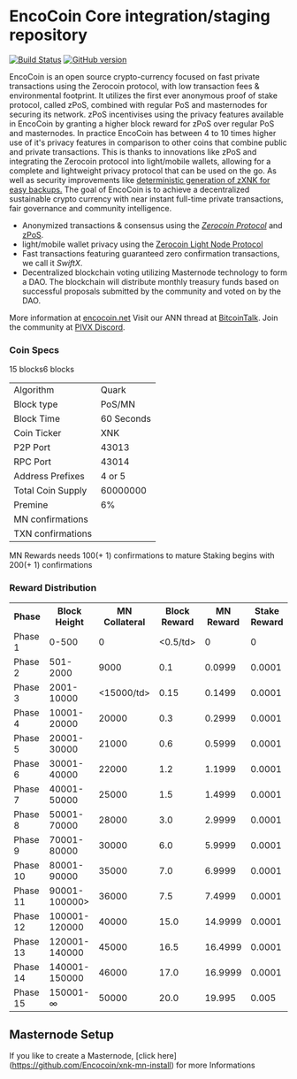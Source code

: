 EncoCoin Core integration/staging repository
=====================================

[![Build Status](https://travis-ci.org/EncoCoin-Project/EncoCoin.svg?branch=master)](https://travis-ci.org/EncoCoin-Project/EncoCoin) [![GitHub version](https://badge.fury.io/gh/EncoCoin-Project%2FEncoCoin.svg)](https://badge.fury.io/gh/EncoCoin-Project%2FEncoCoin)

EncoCoin is an open source crypto-currency focused on fast private transactions using the Zerocoin protocol, with low transaction fees & environmental footprint.  It utilizes the first ever anonymous proof of stake protocol, called zPoS, combined with regular PoS and masternodes for securing its network. zPoS incentivises using the privacy features available in EncoCoin by granting a higher block reward for zPoS over regular PoS and masternodes. In practice EncoCoin has between 4 to 10 times higher use of it's privacy features in comparison to other coins that combine public and private transactions. This is thanks to innovations like zPoS and integrating the Zerocoin protocol into light/mobile wallets, allowing for a complete and lightweight privacy protocol that can be used on the go. As well as security improvements like [deterministic generation of zXNK for easy backups.](https://www.reddit.com/r/encocoin/comments/8gbjf7/how_to_use_deterministic_zerocoin_generation/)
The goal of EncoCoin is to achieve a decentralized sustainable crypto currency with near instant full-time private transactions, fair governance and community intelligence.
- Anonymized transactions & consensus using the [_Zerocoin Protocol_](http://www.encocoin.org/zpiv) and [zPoS](https://encocoin.org/zpos/).
- light/mobile wallet privacy using the [Zerocoin Light Node Protocol](https://encocoin.org/wp-content/uploads/2018/11/Zerocoin_Light_Node_Protocol.pdf)
- Fast transactions featuring guaranteed zero confirmation transactions, we call it _SwiftX_.
- Decentralized blockchain voting utilizing Masternode technology to form a DAO. The blockchain will distribute monthly treasury funds based on successful proposals submitted by the community and voted on by the DAO.

More information at [encocoin.net](http://www.encocoin.net) Visit our ANN thread at [BitcoinTalk](https://bitcointalk.org/index.php?topic=5028776.0). Join the community at [PIVX Discord](https://discord.gg/JFnYdyv).

### Coin Specs
<table>
<tr><td>Algorithm</td><td>Quark</td></tr>
<tr><td>Block type</td><td>PoS/MN</tr>
<tr><td>Block Time</td><td>60 Seconds</td></tr>
<tr><td>Coin Ticker</td><td>XNK</td></tr>
<tr><td>P2P Port</td><td>43013</td></tr>
<tr><td>RPC Port</td><td>43014</td></tr>
<tr><td>Address Prefixes</td><td>4 or 5</td></tr>
<tr><td>Total Coin Supply</td><td>60000000</td></tr>
<tr><td>Premine</td><td>6%</td></tr>
<tr><td>MN confirmations</td>15 blocks<td></td></tr>
<tr><td>TXN confirmations</td>6 blocks<td></td></tr>
</table>

MN Rewards needs 100(+ 1) confirmations to mature
Staking begins with 200(+ 1) confirmations


### Reward Distribution

<table>
<th>Phase</th><th>Block Height</th><th>MN Collateral</th><th>Block Reward</th><th>MN Reward</th><th>Stake Reward</th>
<tr><td>Phase 1</td><td>0-500</td><td>0</td><td><0.5/td><td>0</td><td>0</td></tr>
<tr><td>Phase 2</td><td>501-2000</td><td>9000</td><td>0.1</td><td>0.0999</td><td>0.0001</td></tr>
<tr><td>Phase 3</td><td>2001-10000</td><td><15000/td><td>0.15</td><td>0.1499</td><td>0.0001</td></tr>
<tr><td>Phase 4</td><td>10001-20000</td><td>20000</td><td>0.3</td><td>0.2999</td><td>0.0001</td></tr>
<tr><td>Phase 5</td><td>20001-30000</td><td>21000</td><td>0.6</td><td>0.5999</td><td>0.0001</td></tr>
<tr><td>Phase 6</td><td>30001-40000</td><td>22000</td><td>1.2</td><td>1.1999</td><td>0.0001</td></tr>
<tr><td>Phase 7</td><td>40001-50000</td><td>25000</td><td>1.5</td><td>1.4999</td><td>0.0001</td></tr>
<tr><td>Phase 8</td><td>50001-70000</td><td>28000</td><td>3.0</td><td>2.9999</td><td>0.0001</td></tr>
<tr><td>Phase 9</td><td>70001-80000</td><td>30000</td><td>6.0</td><td>5.9999</td><td>0.0001</td></tr>
<tr><td>Phase 10</td><td>80001-90000</td><td>35000</td><td>7.0</td><td>6.9999</td><td>0.0001</td></tr>
<tr><td>Phase 11</td><td>90001-100000></td><td>36000</td><td>7.5</td><td>7.4999</td><td>0.0001</td></tr>
<tr><td>Phase 12</td><td>100001-120000</td><td>40000</td><td>15.0</td><td>14.9999</td><td>0.0001</td></tr>
<tr><td>Phase 13</td><td>120001-140000</td><td>45000</td><td>16.5</td><td>16.4999</td><td>0.0001</td></tr>
<tr><td>Phase 14</td><td>140001-150000</td><td>46000</td><td>17.0</td><td>16.9999</td><td>0.0001</td></tr>
<tr><td>Phase 15</td><td>150001-∞</td><td>50000</td><td>20.0</td><td>19.995</td><td>0.005</td></tr>
</table>

## Masternode Setup

If you like to create a Masternode, [click here] (https://github.com/Encocoin/xnk-mn-install) for more Informations